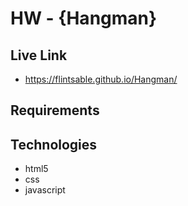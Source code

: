 # HW - {Hangman}

## Live Link
- https://flintsable.github.io/Hangman/


## Requirements


## Technologies
- html5
- css
- javascript